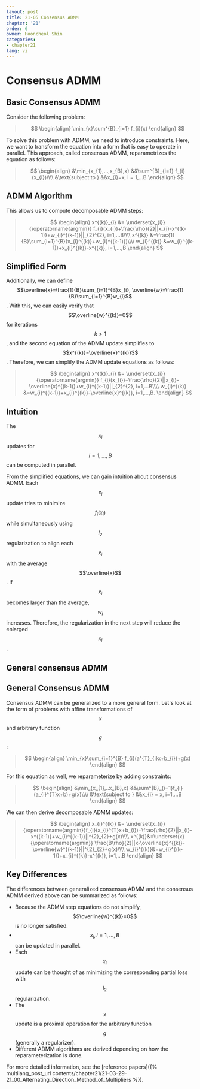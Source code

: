 ```yaml
---
layout: post
title: 21-05 Consensus ADMM
chapter: '21'
order: 6
owner: Hooncheol Shin
categories:
- chapter21
lang: vi
---
```


# Consensus ADMM

## Basic Consensus ADMM

Consider the following problem:
>$$
>\begin{align}
>\min_{x}\sum^{B}_{i=1} f_{i}(x)
>\end{align}
>$$

To solve this problem with ADMM, we need to introduce constraints. Here, we want to transform the equation into a form that is easy to operate in parallel. This approach, called consensus ADMM, reparametrizes the equation as follows:
>$$
>\begin{align}
>&\min_{x_{1},...,x_{B},x} &&\sum^{B}_{i=1} f_{i}(x_{i})\\\\
>&\text{subject to } &&x_{i}=x, i = 1,...B
>\end{align}
>$$

## ADMM Algorithm

This allows us to compute decomposable ADMM steps:

>$$
>\begin{align}
>x^{(k)}_{i} &= \underset{x_{i}}{\operatorname{argmin}} f_{i}(x_{i})+\frac{\rho}{2}||x_{i}-x^{(k-1)}+w_{i}^{(k-1)}||_{2}^{2}, i=1,...B\\\\
>x^{(k)} &=\frac{1}{B}\sum_{i=1}^{B}(x_{i}^{(k)}+w_{i}^{(k-1)})\\\\
>w_{i}^{(k)} &=w_{i}^{(k-1)}+x_{i}^{(k)}-x^{(k)}, i=1,...,B
>\end{align}
>$$

## Simplified Form

Additionally, we can define $$\overline{x}=\frac{1}{B}\sum_{i=1}^{B}x_{i}, \overline{w}=\frac{1}{B}\sum_{i=1}^{B}w_{i}$$. With this, we can easily verify that $$\overline{w}^{(k)}=0$$ for iterations $$k>1$$, and the second equation of the ADMM update simplifies to $$x^{(k)}=\overline{x}^{(k)}$$. Therefore, we can simplify the ADMM update equations as follows:

>$$
>\begin{align}
>x^{(k)}_{i} &= \underset{x_{i}}{\operatorname{argmin}} f_{i}(x_{i})+\frac{\rho}{2}||x_{i}-\overline{x}^{(k-1)}+w_{i}^{(k-1)}||_{2}^{2},  i=1,...B\\\\
>w_{i}^{(k)} &=w_{i}^{(k-1)}+x_{i}^{(k)}-\overline{x}^{(k)},  i=1,...,B.
>\end{align}
>$$

## Intuition

The $$x_{i}$$ updates for $$i = 1,...,B$$ can be computed in parallel.

From the simplified equations, we can gain intuition about consensus ADMM. Each $$x_{i}$$ update tries to minimize $$f_{i}(x_{i})$$ while simultaneously using $$l_{2}$$ regularization to align each $$x_{i}$$ with the average $$\overline{x}$$. If $$x_{i}$$ becomes larger than the average, $$w_{i}$$ increases. Therefore, the regularization in the next step will reduce the enlarged $$x_{i}$$.

## General consensus ADMM
## General Consensus ADMM

Consensus ADMM can be generalized to a more general form. Let's look at the form of problems with affine transformations of $$x$$ and arbitrary function $$g$$:

>$$
>\begin{align}
>\min_{x}\sum_{i=1}^{B} f_{i}(a^{T}_{i}x+b_{i})+g(x)
>\end{align}
>$$

For this equation as well, we reparameterize by adding constraints:
>$$
>\begin{align}
>&\min_{x_{1},..x_{B},x} &&\sum^{B}_{i=1}f_{i}(a_{i}^{T}x+b)+g(x)\\\\
>&\text{subject to } &&x_{i} = x, i=1,...B
>\end{align}
>$$ 

We can then derive decomposable ADMM updates:
>$$
>\begin{align}
>x_{i}^{(k)} &= \underset{x_{i}}{\operatorname{argmin}}f_{i}(a_{i}^{T}x+b_{i})+\frac{\rho}{2}||x_{i}-x^{(k-1)}+w_{i}^{(k-1)}||^{2}_{2}+g(x)\\\\
>x^{(k)}&=\underset{x}{\operatorname{argmin}} \frac{B\rho}{2}||x-\overline{x}^{(k)}-\overline{w}^{(k-1)}||^{2}_{2}+g(x)\\\\
>w_{i}^{(k)}&=w_{i}^{(k-1)}+x_{i}^{(k)}-x^{(k)}, i=1,...B
>\end{align}
>$$ 

## Key Differences

The differences between generalized consensus ADMM and the consensus ADMM derived above can be summarized as follows:

* Because the ADMM step equations do not simplify, $$\overline{w}^{(k)}=0$$ is no longer satisfied.
* $$x_{i}, i=1,...,B$$ can be updated in parallel.
* Each $$x_{i}$$ update can be thought of as minimizing the corresponding partial loss with $$l_2$$ regularization.
* The $$x$$ update is a proximal operation for the arbitrary function $$g$$ (generally a regularizer).
* Different ADMM algorithms are derived depending on how the reparameterization is done. 

For more detailed information, see the [reference papers]({% multilang_post_url contents/chapter21/21-03-29-21_00_Alternating_Direction_Method_of_Multipliers %}).
